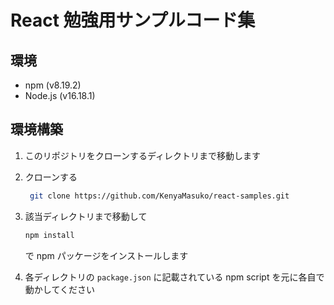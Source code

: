 # React 勉強用サンプルコード集

## 環境

- npm (v8.19.2)
- Node.js (v16.18.1)

## 環境構築

1. このリポジトリをクローンするディレクトリまで移動します

2. クローンする
   ```sh
    git clone https://github.com/KenyaMasuko/react-samples.git
   ```
3. 該当ディレクトリまで移動して

   ```sh
   npm install
   ```

   で npm パッケージをインストールします

4. 各ディレクトリの `package.json` に記載されている npm script を元に各自で動かしてください
